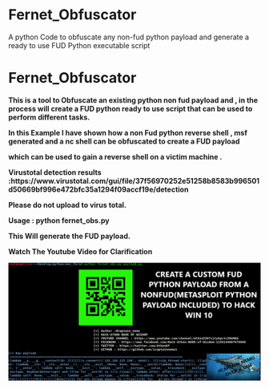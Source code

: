 # Fernet_Obfuscator
A python Code to obfuscate any non-fud python payload and generate a ready to use FUD Python executable script

<h1> <b>Fernet_Obfuscator </b></h1>

<p><b> This is a tool to Obfuscate an existing python non fud payload and , in the process will create a FUD python ready to use script 
that can be used to perform different tasks.</p></b>

<p><b>In this Example I have shown how a non Fud python reverse shell , msf generated and a nc shell can be obfuscated to create a FUD  payload</p></b>
<p><b>which can be used to gain a reverse shell on a victim machine .</p></b>
<p><b>Virustotal detection results :https://www.virustotal.com/gui/file/37f56970252e51258b8583b996501d50669bf996e472bfc35a1294f09accf19e/detection</p></b>

<p><b>Please do not upload to virus total.</p></b>

<p><b>Usage : python fernet_obs.py <nonfud_payload.py>  </p></b>

<p><b>This Will generate the FUD payload.</p></b>

<p><b>Watch The Youtube Video for Clarification </p></b>

<a href="https://youtu.be/fgV_S5Ib_tA" rel="nofollow">
<img src= "https://github.com/1captainnemo1/Fernet_Obfuscator/blob/master/Screenshot%20from%202019-09-25%2019-42-30.png?raw=true" alt="to_video" style="max-width:100%;">
</a>

